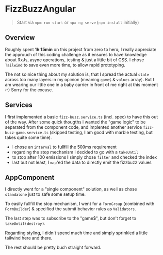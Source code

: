 # FizzBuzzAngular

> Start via `npm run start` or `npx ng serve` (`npm install` initially)

## Overview

Roughly spent **1h 15min** on this project from zero to hero, I really appreciate the approuch of this coding challenge as
it ensures to have knowledge about RxJs, async operations, testing & just a little bit of CSS. I chose
`Tailwind` to save even more time, to allow rapid prototyping.

The not so nice thing about my solution is, that I spread the actual `state` across too many layers
in my opinion (meaning `game$` & `values` array). But I am wearing our little one in a baby carrier in front of me right at this moment :-)
Sorry for the excuse.

## Services

I first implemented a basic `fizz-buzz.service.ts` (incl. spec) to have this out of the way. After some
quick thougths I wanted the "game logic" to be separated from the component code, and implented another
service `fizz-buzz-game.service.ts` (skipped testing, I am good with marble testing, but takes quite some time).

- I chose an `interval` to fullfill the 500ms requirement
- regarding the stop mechanism I decided to go with a `takeUntil`
- to stop after 100 emissions I simply chose `filter` and checked the index
- last but not least, I `map`'ed the data to directly emit the fizzbuzz values

## AppComponent

I directly went for a "single component" solution, as well as chose `standalone` just to safe some setup time.

To easily fullfill the stop mechanism, I went for a `FormGroup` (combined with `FormBuilder`) & specified the
submit behavior rules as `Validators`.

The last step was to subscribe to the "game$", but don't forget to `takeUntil(destroy)`.

Regarding styling, I didn't spend much time and simply sprinkled a little tailwind here and there.

The rest should be pretty buch straight forward.
